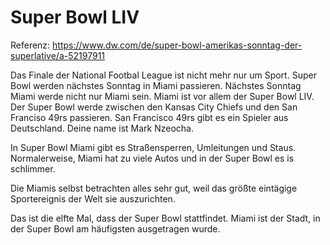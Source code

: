 # Super Bowl LIV

Referenz: https://www.dw.com/de/super-bowl-amerikas-sonntag-der-superlative/a-52197911

Das Finale der National Footbal League ist nicht mehr nur um Sport. 
Super Bowl werden nächstes Sonntag in Miami passieren. 
Nächstes Sonntag Miami werde nicht nur Miami sein. Miami ist vor allem der Super Bowl LIV.
Der Super Bowl werde zwischen den Kansas City Chiefs und den San Franciso 49rs passieren.
San Francisco 49rs gibt es ein Spieler aus Deutschland. Deine name ist Mark Nzeocha.

In Super Bowl Miami gibt es Straßensperren, Umleitungen und Staus. 
Normalerweise, Miami hat zu viele Autos und in der Super Bowl es is schlimmer.

Die Miamis selbst betrachten alles sehr gut, weil das größte eintägige Sportereignis der Welt sie auszurichten.

Das ist die elfte Mal, dass der Super Bowl stattfindet. Miami ist der Stadt, in der Super Bowl am häufigsten ausgetragen wurde. 
